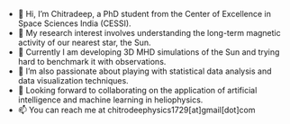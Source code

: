 - 👋 Hi, I’m Chitradeep, a PhD student from the Center of Excellence in Space Sciences India (CESSI).
- 👀 My research interest involves understanding the long-term magnetic activity of our nearest star, the Sun.
- 🌱 Currently I am developing 3D MHD simulations of the Sun and trying hard to benchmark it with observations.
- 🌱 I’m also passionate about playing with statistical data analysis and data visualization techniques.
- 💞️ Looking forward to collaborating on the application of artificial intelligence and machine learning in heliophysics.
- 📫 You can reach me at chitrodeephysics1729[at]gmail[dot]com

<!---
deephysics1729/deephysics1729 is a ✨ special ✨ repository because its `README.md` (this file) appears on your GitHub profile.
You can click the Preview link to take a look at your changes.
--->
<!---
![Untitled3](https://github.com/deephysics1729/deephysics1729/assets/139892421/47731567-ef65-4286-9945-19966962bdae)
--->
